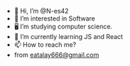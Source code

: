 - 👋 Hi, I’m @N-es42
- 👀 I’m interested in Software
- 🖥️ I’m studying computer science.
- 🌱 I’m currently learning JS and React
- 📫 How to reach me?
- from eatalay666@gmail.com


